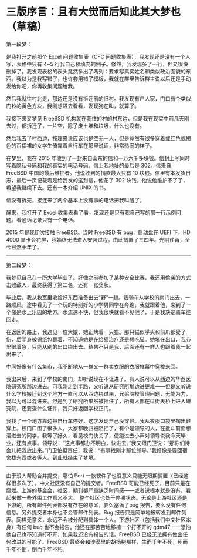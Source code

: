 # 三版序言：且有大觉而后知此其大梦也（草稿）

第一段梦：

是我打开之前那个 Excel 问题收集表（CFC 问题收集表），我发现还是没有一个人写，表格中只有 4~5 行我自己预填充的例子。倏然，我发现多了一行，但又很快删掉了。我发现表格的表头竟然多出了两列：要求写真实姓名和类似政治面貌的东西。我以为是我写错了，也许套用错了模板，我就在群里告诉群主说以后还是手动发给你吧，你再收集问题给我。

然后我就往村北走，那边还是没有拆迁前的旧村。我发现有户人家，门口有个类似门铃的黄色方块，我刚想进去看看，发现狗在叫，就算了。

我接下来又梦见 FreeBSD 机构就在我住的村的村东边，但是我在现实中前几天刚去过，都拆迁了，一片空，除了废土堆和垃圾，什么也没有。

然后我去了村西边，按理来说应该也是空无一人，但是竟然有很多穿着或红色或褐色的百褶裙的女学生倚靠着自行车在那里说话，非常热闹的样子。

在梦里，我在 2015 年收到了一封来自山东的信和一万六千多块钱。信封上写同时写着隐私号码和我的真实的电话号码。信上我地址的最后是 302。信来自 FreeBSD 中国的最后维护者。他说收到的捐款最大只有 10 块钱。信里有本发货日志，最后一页记载着是给我发的这封信，他花了 302 块钱。他说他维护不了了，希望我继续下去。还有一本介绍 UNIX 的书。

信没有拆完，接连来了两个基本上没有事的电话把我叫醒了。

醒来，我打开了 Excel 收集表看了看，发现还是只有我自己写的那一行示例问题。看通话记录只有一个电话。

2015 年是我初次接触 FreeBSD。当时 FreeBSD 有 bug，启动盘在 UEFI 下，HD 4000 显卡会花屏，我始终无法进入安装过程。由此搁置了三四年。光阴荏苒，至今已然十年了。

---

第二段梦：

我梦见自己在一所大学毕业了。好像之前参加了某种安全比赛，我还用偷袭的方式击败敌人，最终获得了第二名，还有一张奖状。

毕业后，我从教室里收拾好东西准备出去“野”一趟。我骑车从学校的南门出去，一路顺风。途中看见了一个玩的特别好的小学男同学在奔跑，我就跟着他，来到了一个像是水上乐园的地方。水流速不快，但我很快就看不见他了，于是我决定骑车往回走。

在返回的路上，我遇见一位大娘，她正烤着一只猫。那只猫似乎头和前爪都受了伤，后半身被锡纸包裹着，不知道她是在给猫治疗还是想吃猫。她堵在出口，我心里很着急，只能从别的出口绕出去。结果不只是我，后面还有一群人也跟着我一起出来了。

中间好像有什么集市，我不断地从一群又一群卖衣服的衣服帷幕中穿梭来回。

我出来后，来到了学校的南门，却听说现在不让进了。有人说可以从西边的华西医院研究所那边进去。可我刚走到半路，又听说从研究所那边进更难——但是又听说什么学校搬迁到这个地方一直可以从西边绕过来，兄弟院校管理问题，无能为力，我以为可以混进来。但是到了研究所果然被挡住了，所有人都在过街天桥上进入研究院，还要查什么证件，我只好返回学校正门。

我找了一个地方靠边把自行车停好，这才发现自己没穿鞋。我从衣服口袋里掏出鞋穿上。校门口围了很多人，大家都晚归被阻拦了，有个是领导的人，在批斗前面想溜进去的同学。我等了好久，看见校门快关了，便跑过去小声对领导说我今天毕业，还有点事。领导说：“这点事都办不明白，快进去。”我又跟门卫说：“那你们待会儿把我放出来。”门卫怕担责任，我说：“有事找刚才那位领导。”我好像是要回宿舍找东西或者等人。到此就结束了梦境。

---

由于没人帮助合并提交，哪怕 Port 一款软件了也没意义只能无限期搁置（已经这样很多次了）。中文社区没有自己的提交者。FreeBSD 可能已经死了，目前只是在腐烂。上游的基金会，社区，期刊都严重缺乏时间感——或者说根本就是没有，看起来做一些外围工作意义不大。 整个社区也处于停滞状态。无论是上游社区还是下游的。所有邮件列表都没有存在的意义，要么塞满了bug 报告，要么没有任何信息。另外提交者本身也不会管邮件列表。Bug 报告只是简单地被转发到邮件列表。同样无意义，永远不会被分配到具体一个人。下游社区（包括我们中文社区本身）有任何 bug 也不会报告。他还在那苦苦地移植一个打不开的 gdm47——恐怕他自己也不知道打不开，如果我还没有报告的话。FreeBSD 已经无法拥有做出任何改进的可能了。FreeBSD 最终会和沙漠里的胡杨树那样，生而千年不死，死而千年不倒，倒而千年不朽。


